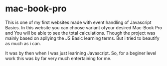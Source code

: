 # mac-book-pro

This is one of my first websites made with event handling of Javascript Basics. In this website you can choose variant ofyour desired Mac-Book Pro and You will be able to see the total calculations. 
Though the project was mainly based on apllying the JS Basic learning terms. But i tried to beautify as much as i can.

It was by then when I was just learining Javascript. So, for a beginer level work this was by far very much entertaining for me. 

